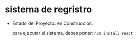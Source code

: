 <h1> sistema de regristro</h1>

- Estado del Proyecto: en Construccion.

  para ejecutar el sistema, debes poner:
  ```npm install react```
  
